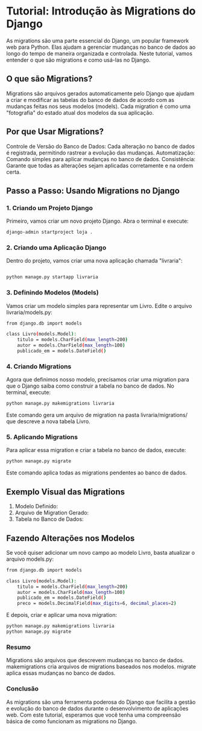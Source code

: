 # Tutorial: Introdução às Migrations do Django
As migrations são uma parte essencial do Django, um popular framework web para Python. Elas ajudam a gerenciar mudanças no banco de dados ao longo do tempo de maneira organizada e controlada. Neste tutorial, vamos entender o que são migrations e como usá-las no Django.

## O que são Migrations?
Migrations são arquivos gerados automaticamente pelo Django que ajudam a criar e modificar as tabelas do banco de dados de acordo com as mudanças feitas nos seus modelos (models). Cada migration é como uma "fotografia" do estado atual dos modelos da sua aplicação.

## Por que Usar Migrations?
Controle de Versão do Banco de Dados: Cada alteração no banco de dados é registrada, permitindo rastrear a evolução das mudanças.
Automatização: Comando simples para aplicar mudanças no banco de dados.
Consistência: Garante que todas as alterações sejam aplicadas corretamente e na ordem certa.

## Passo a Passo: Usando Migrations no Django

### 1. Criando um Projeto Django
Primeiro, vamos criar um novo projeto Django. Abra o terminal e execute:
```bash
django-admin startproject loja .  

```
### 2. Criando uma Aplicação Django
Dentro do projeto, vamos criar uma nova aplicação chamada "livraria":

```bash

python manage.py startapp livraria

```

### 3. Definindo Modelos (Models)
Vamos criar um modelo simples para representar um Livro. Edite o arquivo livraria/models.py:
```bash
from django.db import models

class Livro(models.Model):
    titulo = models.CharField(max_length=200)
    autor = models.CharField(max_length=100)
    publicado_em = models.DateField()

```

### 4. Criando Migrations
Agora que definimos nosso modelo, precisamos criar uma migration para que o Django saiba como construir a tabela no banco de dados. No terminal, execute:

```bash
python manage.py makemigrations livraria
```
Este comando gera um arquivo de migration na pasta livraria/migrations/ que descreve a nova tabela Livro.

### 5. Aplicando Migrations
Para aplicar essa migration e criar a tabela no banco de dados, execute:
```bash
python manage.py migrate
```
Este comando aplica todas as migrations pendentes ao banco de dados.

## Exemplo Visual das Migrations
1. Modelo Definido:
2. Arquivo de Migration Gerado:
3. Tabela no Banco de Dados:

## Fazendo Alterações nos Modelos
Se você quiser adicionar um novo campo ao modelo Livro, basta atualizar o arquivo models.py:

```bash
from django.db import models

class Livro(models.Model):
    titulo = models.CharField(max_length=200)
    autor = models.CharField(max_length=100)
    publicado_em = models.DateField()
    preco = models.DecimalField(max_digits=6, decimal_places=2)

```
E depois, criar e aplicar uma nova migration:
```bash
python manage.py makemigrations livraria
python manage.py migrate

``` 
### Resumo
Migrations são arquivos que descrevem mudanças no banco de dados.
makemigrations cria arquivos de migrations baseados nos modelos.
migrate aplica essas mudanças no banco de dados.

### Conclusão
As migrations são uma ferramenta poderosa do Django que facilita a gestão e evolução do banco de dados durante o desenvolvimento de aplicações web. Com este tutorial, esperamos que você tenha uma compreensão básica de como funcionam as migrations no Django.